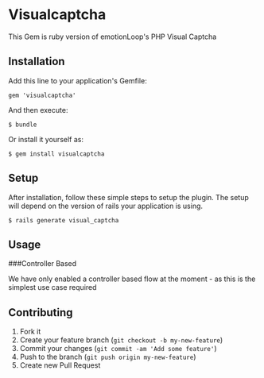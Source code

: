 # Visualcaptcha

This Gem is ruby version of emotionLoop's PHP Visual Captcha

## Installation

Add this line to your application's Gemfile:

    gem 'visualcaptcha'

And then execute:

    $ bundle

Or install it yourself as:

    $ gem install visualcaptcha

## Setup

After installation, follow these simple steps to setup the plugin. The setup will depend on the version of rails your application is using.

    $ rails generate visual_captcha

## Usage

###Controller Based

We have only enabled a controller based flow at the moment - as this is the simplest use case required

## Contributing

1. Fork it
2. Create your feature branch (`git checkout -b my-new-feature`)
3. Commit your changes (`git commit -am 'Add some feature'`)
4. Push to the branch (`git push origin my-new-feature`)
5. Create new Pull Request
